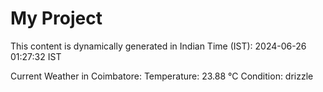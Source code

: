 # My Project

This content is dynamically generated in Indian Time (IST): 2024-06-26 01:27:32 IST


Current Weather in Coimbatore:
Temperature: 23.88 °C
Condition: drizzle
